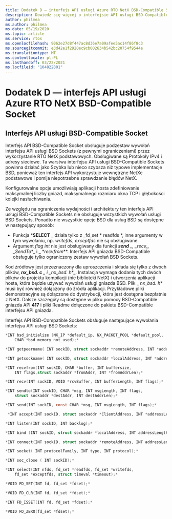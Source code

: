 ```yaml
---
title: Dodatek D — interfejs API usługi Azure RTO NetX BSD-Compatible Socket
description: Dowiedz się więcej o interfejsie API usługi BSD-Compatible Socket dla protokołu IPv4.
author: philmea
ms.author: philmea
ms.date: 05/19/2020
ms.topic: article
ms.service: rtos
ms.openlocfilehash: 9062e27d8f447ac8d36e7a09afee5ac14f86f8c3
ms.sourcegitcommit: e3d42e1f2920ec9cb002634b542bc20754f9544e
ms.translationtype: MT
ms.contentlocale: pl-PL
ms.lasthandoff: 03/22/2021
ms.locfileid: "104822801"
---
```

# <a name="appendix-d---azure-rtos-netx-bsd-compatible-socket-api"></a>Dodatek D — interfejs API usługi Azure RTO NetX BSD-Compatible Socket

## <a name="bsd-compatible-socket-api"></a>Interfejs API usługi BSD-Compatible Socket

Interfejs API BSD-Compatible Socket obsługuje podzestaw wywołań interfejsu API usługi BSD Sockets (z pewnymi ograniczeniami) przez wykorzystanie RTO NetX podstawowych. Obsługiwane są Protokoły IPv4 i adresy sieciowe. Ta warstwa interfejsu API usługi BSD-Compatible Sockets powinna działać jako Szybka lub nieco szybsza niż typowe implementacje BSD, ponieważ ten interfejs API wykorzystuje wewnętrzne NetXe podstawowe i pomija niepotrzebne sprawdzanie błędów NetX.

Konfigurowalne opcje umożliwiają aplikacji hosta zdefiniowanie maksymalnej liczby gniazd, maksymalnego rozmiaru okna TCP i głębokości kolejki nasłuchiwania.

Ze względu na ograniczenia wydajności i architektury ten interfejs API usługi BSD-Compatible Sockets nie obsługuje wszystkich wywołań usługi BSD Sockets. Ponadto nie wszystkie opcje BSD dla usług BSD są dostępne w następujący sposób:

- Funkcja ***SELECT** _ działa tylko z _fd_set \* readfds *, inne argumenty w tym wywołaniu, np. *writefds*, *exceptfds* nie są obsługiwane.
- Argument *flag int* nie jest obsługiwany dla funkcji ***send** _, _*_recv_*_, _*_SendTo_*_ i _ *_recvfrom_**. Interfejs API gniazda BSD-Compatible obsługuje tylko ograniczony zestaw wywołań BSD Sockets.

Kod źródłowy jest przeznaczony dla uproszczenia i składa się tylko z dwóch plików, ***nx_bsd. c** _ i _*_nx_bsd. h_*_. Instalacja wymaga dodania tych dwóch plików do projektu kompilacji (nie biblioteki NetX) i utworzenia aplikacji hosta, która będzie używać wywołań usługi gniazda BSD. Plik _ *_nx_bsd. h_** musi być również dołączony do źródła aplikacji. Przykładowe pliki demonstracyjne są dołączone do dystrybucji, która jest dostępna bezpłatnie z NetX. Dalsze szczegóły są dostępne w pliku pomocy BSD-Compatible gniazda API **417** i pliki Readme dołączone do pakietu BSD-Compatible interfejsu API gniazda.

Interfejs API BSD-Compatible Sockets obsługuje następujące wywołania interfejsu API usługi BSD Sockets:

```C
*INT bsd_initialize (NX_IP *default_ip, NX_PACKET_POOL *default_pool,
    CHAR *bsd_memory_not_used);*

*INT getpeername( INT sockID, struct sockaddr *remoteAddress, INT *addressLength);*

*INT getsockname( INT sockID, struct sockaddr *localAddress, INT *addressLength);*

*INT recvfrom(INT sockID, CHAR *buffer, INT buffersize,
    INT flags,struct sockaddr *fromAddr, INT *fromAddrLen);*

*INT recv(INT sockID, VOID *rcvBuffer, INT bufferLength, INT flags);*

*INT sendto(INT sockID, CHAR *msg, INT msgLength, INT flags,
    struct sockaddr *destAddr, INT destAddrLen);*

*INT send(INT sockID, const CHAR *msg, INT msgLength, INT flags);*

 *INT accept(INT sockID, struct sockaddr *ClientAddress, INT *addressLength);*

*INT listen(INT sockID, INT backlog);*

*INT bind (INT sockID, struct sockaddr *localAddress, INT addressLength);*

*INT connect(INT sockID, struct sockaddr *remoteAddress, INT addressLength);*

*INT socket( INT protocolFamily, INT type, INT protocol);*

*INT soc_close ( INT sockID);*

*INT select(INT nfds, fd_set *readfds, fd_set *writefds,
    fd_set *exceptfds, struct timeval *timeout);*

*VOID FD_SET(INT fd, fd_set *fdset);*

*VOID FD_CLR(INT fd, fd_set *fdset);*

*INT FD_ISSET(INT fd, fd_set *fdset);*

*VOID FD_ZERO(fd_set *fdset);*

```
